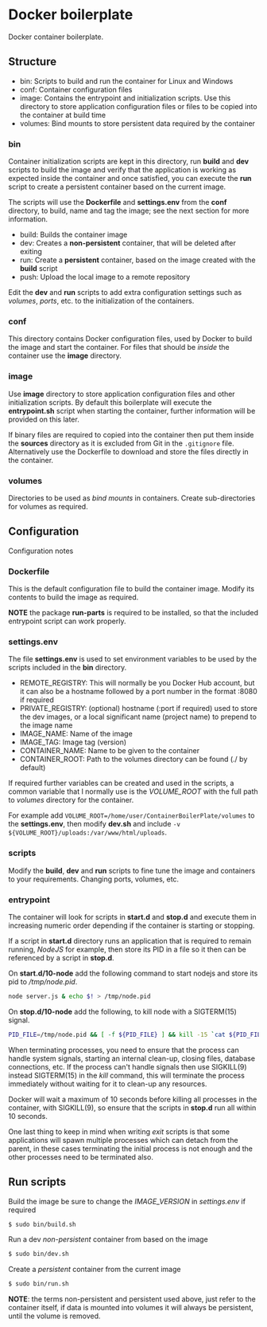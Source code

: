 # Docker boilerplate

Docker container boilerplate. 

## Structure

- bin: Scripts to build and run the container for Linux and Windows
- conf: Container configuration files
- image: Contains the entrypoint and initialization scripts. Use this directory to store application configuration files or files to be copied into the container at build time
- volumes: Bind mounts to store persistent data required by the container

### bin

Container initialization scripts are kept in this directory, run **build** and **dev** scripts to build the image and verify that the application is working as expected inside the container and once satisfied, you can execute the **run** script to create a persistent container based on the current image.

The scripts will use the **Dockerfile** and **settings.env** from the **conf** directory, to build, name and tag the image; see the next section for more information.

- build: Builds the container image
- dev: Creates a **non-persistent** container, that will be deleted after exiting
- run: Create a **persistent** container, based on the image created with the **build** script
- push: Upload the local image to a remote repository

Edit the **dev** and **run** scripts to add extra configuration settings such as _volumes_, _ports_, etc. to the initialization of the containers.

### conf

This directory contains Docker configuration files, used by Docker to build the image and start the container. For files that should be _inside_ the container use the **image** directory.

### image

Use **image** directory to store application configuration files and other initialization scripts. By default this boilerplate will execute the **entrypoint.sh** script when starting the container, further information will be provided on this later.

If binary files are required to copied into the container then put them inside the **sources** directory as it is excluded from Git in the ``.gitignore`` file.
Alternatively use the Dockerfile to download and store the files directly in the container.

### volumes

Directories to be used as _bind mounts_ in containers. Create sub-directories for volumes as required.

## Configuration

Configuration notes

### Dockerfile
This is the default configuration file to build the container image. Modify its contents to build the image as required.

**NOTE** the package **run-parts** is required to be installed, so that the included entrypoint script can work properly.

### settings.env
The file **settings.env** is used to set environment variables to be used by the scripts included in the **bin** directory.

- REMOTE_REGISTRY: This will normally be you Docker Hub account, but it can also be a hostname followed by a port number in the format :8080 if required
- PRIVATE_REGISTRY: (optional) hostname (:port if required) used to store the dev images, or a local significant name (project name) to prepend to the image name
- IMAGE_NAME: Name of the image
- IMAGE_TAG: Image tag (version)
- CONTAINER_NAME: Name to be given to the container
- CONTAINER_ROOT: Path to the volumes directory can be found (./ by default)

If required further variables can be created and used in the scripts, a common variable that I normally use is the *VOLUME_ROOT* with the full path to _volumes_ directory for the container.

For example add ``VOLUME_ROOT=/home/user/ContainerBoilerPlate/volumes`` to the **settings.env**, then modify **dev.sh** and include ``-v ${VOLUME_ROOT}/uploads:/var/www/html/uploads``.

### scripts

Modify the **build**, **dev** and **run** scripts to fine tune the image and containers to your requirements. Changing ports, volumes, etc.

### entrypoint

The container will look for scripts in **start.d** and **stop.d** and execute them in increasing numeric order depending if the container is starting or stopping. 

If a script in **start.d** directory runs an application that is required to remain running, _NodeJS_ for example, then store its PID in a file so it then can be referenced by a script in **stop.d**.

On **start.d/10-node** add the following command to start nodejs and store its pid to _/tmp/node.pid_.
```bash
node server.js & echo $! > /tmp/node.pid
```

On **stop.d/10-node** add the following, to kill node with a SIGTERM(15) signal. 
```bash
PID_FILE=/tmp/node.pid && [ -f ${PID_FILE} ] && kill -15 `cat ${PID_FILE}`
```

When terminating processes, you need to ensure that the process can handle system signals, starting an internal clean-up, closing files, database connections, etc.
If the process can't handle signals then use SIGKILL(9) instead SIGTERM(15) in the _kill_ command, this will terminate the process immediately without waiting for it to clean-up any resources.

Docker will wait a maximum of 10 seconds before killing all processes in the container, with SIGKILL(9), so ensure that the scripts in **stop.d** run all within 10 seconds.

One last thing to keep in mind when writing _exit_ scripts is that some applications will spawn multiple processes which can detach from the parent, in these cases terminating the initial process is not enough and the other processes need to be terminated also. 

## Run scripts

Build the image be sure to change the _IMAGE_VERSION_ in _settings.env_ if required
```bash
$ sudo bin/build.sh
```

Run a dev _non-persistent_ container from based on the image
```bash
$ sudo bin/dev.sh
```

Create a _persistent_ container from the current image
```bash
$ sudo bin/run.sh
```

**NOTE**: the terms non-persistent and persistent used above, just refer to the container itself, if data is mounted into volumes it will always be persistent, until the volume is removed.
